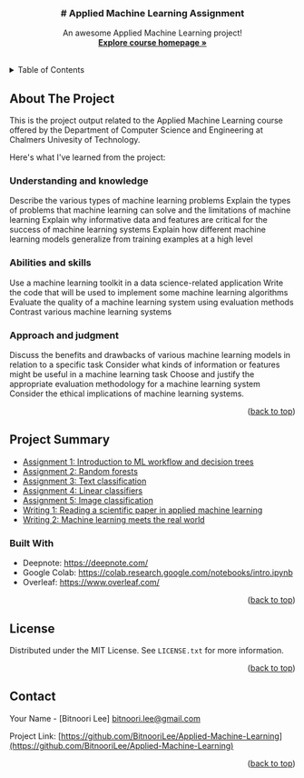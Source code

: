 





<!-- PROJECT LOGO -->
<br />
<div align="center">
  </a>

  <h3 align="center"># Applied Machine Learning Assignment </h3>

  <p align="center">
    An awesome Applied Machine Learning project!
    <br />
    <a href="https://chalmers.instructure.com/courses/18367/assignments/syllabus"><strong>Explore course homepage »</strong></a>
    <br />
    <br />
  </p>
</div>



<!-- TABLE OF CONTENTS -->
<details>
  <summary>Table of Contents</summary>
  <ol>
    <li>
      <a href="#about-the-project">About The Project</a>
       <ul>
        <li><a href="#project-summary">Project Summary</a></li>
      </ul>
      <ul>
        <li><a href="#built-with">Built With</a></li>
      </ul>
    </li>
    <li>
      <ul>
        <li><a href="#license">License</a></a></li>
    </ul>
    </li>
    <li>
      <ul>
        <li><a href="#contact">Contact</a></a></li>
    </ul>
    </li>
  </ol>
</details>




<!-- ABOUT THE PROJECT -->

## About The Project

This is the project output related to the Applied Machine Learning course offered by the Department of Computer Science and Engineering at Chalmers Univesity of Technology.

Here's what I've learned from the project:

### Understanding and knowledge
Describe the various types of machine learning problems
Explain the types of problems that machine learning can solve and the limitations of machine learning
Explain why informative data and features are critical for the success of machine learning systems
Explain how different machine learning models generalize from training examples at a high level


### Abilities and skills

Use a machine learning toolkit in a data science-related application
Write the code that will be used to implement some machine learning algorithms
Evaluate the quality of a machine learning system using evaluation methods
Contrast various machine learning systems

### Approach and judgment

Discuss the benefits and drawbacks of various machine learning models in relation to a specific task
Consider what kinds of information or features might be useful in a machine learning task
Choose and justify the appropriate evaluation methodology for a machine learning system
Consider the ethical implications of machine learning systems.

<p align="right">(<a href="#readme-top">back to top</a>)</p>


<!-- Project Summary -->
## Project Summary 
 
 * [Assignment 1: Introduction to ML workflow and decision trees](https://github.com/BitnooriLee/Applied-Machine-Learning/blob/main/assignment_1_DAT340.ipynb)
 * [Assignment 2: Random forests](https://github.com/BitnooriLee/Applied-Machine-Learning/blob/main/assignment_2_DAT340.ipynb)
 * [Assignment 3: Text classification](https://github.com/BitnooriLee/Applied-Machine-Learning/blob/main/assignment_3_DAT340.ipynb) 
 * [Assignment 4: Linear classifiers](https://github.com/BitnooriLee/Applied-Machine-Learning/blob/main/assignment_4_DAT340.ipynb)
 * [Assignment 5: Image classification](https://github.com/BitnooriLee/Applied-Machine-Learning/blob/main/assignment_5_DAT340.ipynb)
 * [Writing 1: Reading a scientific paper in applied machine learning](https://www.overleaf.com/read/hqthpwykcthd)
 * [Writing 2: Machine learning meets the real world](https://www.overleaf.com/read/fdghmcqhrshy)


### Built With

* Deepnote: https://deepnote.com/  
* Google Colab: https://colab.research.google.com/notebooks/intro.ipynb  
* Overleaf: https://www.overleaf.com/ 

<p align="right">(<a href="#readme-top">back to top</a>)</p>




<!-- LICENSE -->
## License

Distributed under the MIT License. See `LICENSE.txt` for more information.

<p align="right">(<a href="#readme-top">back to top</a>)</p>



<!-- CONTACT -->
## Contact

Your Name - [Bitnoori Lee] bitnoori.lee@gmail.com

Project Link: [https://github.com/BitnooriLee/Applied-Machine-Learning](https://github.com/BitnooriLee/Applied-Machine-Learning)

<p align="right">(<a href="#readme-top">back to top</a>)</p>

